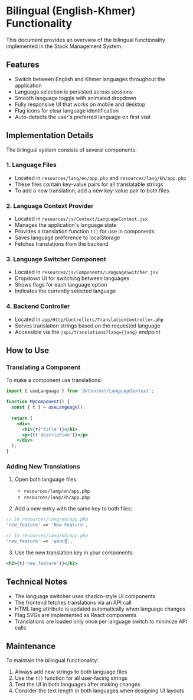 # Bilingual (English-Khmer) Functionality

This document provides an overview of the bilingual functionality implemented in the Stock Management System.

## Features

- Switch between English and Khmer languages throughout the application
- Language selection is persisted across sessions
- Smooth language toggle with animated dropdown
- Fully responsive UI that works on mobile and desktop
- Flag icons for clear language identification
- Auto-detects the user's preferred language on first visit

## Implementation Details

The bilingual system consists of several components:

### 1. Language Files

- Located in `resources/lang/en/app.php` and `resources/lang/kh/app.php`
- These files contain key-value pairs for all translatable strings
- To add a new translation, add a new key-value pair to both files

### 2. Language Context Provider

- Located in `resources/js/Context/LanguageContext.jsx`
- Manages the application's language state
- Provides a translation function `t()` for use in components
- Saves language preference to localStorage
- Fetches translations from the backend

### 3. Language Switcher Component

- Located in `resources/js/Components/LanguageSwitcher.jsx`
- Dropdown UI for switching between languages
- Shows flags for each language option
- Indicates the currently selected language

### 4. Backend Controller

- Located in `app/Http/Controllers/TranslationController.php`
- Serves translation strings based on the requested language
- Accessible via the `/api/translations?lang={lang}` endpoint

## How to Use

### Translating a Component

To make a component use translations:

```jsx
import { useLanguage } from '@/Context/LanguageContext';

function MyComponent() {
  const { t } = useLanguage();
  
  return (
    <div>
      <h1>{t('title')}</h1>
      <p>{t('description')}</p>
    </div>
  );
}
```

### Adding New Translations

1. Open both language files:
   - `resources/lang/en/app.php`
   - `resources/lang/kh/app.php`

2. Add a new entry with the same key to both files:

```php
// In resources/lang/en/app.php
'new_feature' => 'New Feature',

// In resources/lang/kh/app.php
'new_feature' => 'មុខងារថ្មី',
```

3. Use the new translation key in your components:

```jsx
<h2>{t('new_feature')}</h2>
```

## Technical Notes

- The language switcher uses shadcn-style UI components
- The frontend fetches translations via an API call
- HTML lang attribute is updated automatically when language changes
- Flag SVGs are implemented as React components
- Translations are loaded only once per language switch to minimize API calls

## Maintenance

To maintain the bilingual functionality:

1. Always add new strings to both language files
2. Use the `t()` function for all user-facing strings
3. Test the UI in both languages after making changes
4. Consider the text length in both languages when designing UI layouts 